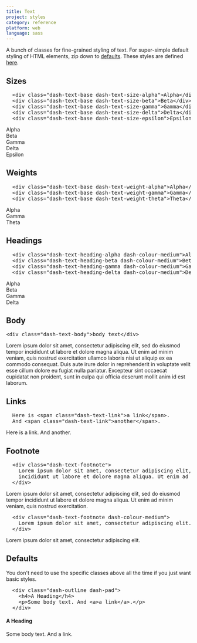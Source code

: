 ```yaml
---
title: Text
project: styles
category: reference
platform: web
language: sass
---
```


<p>
  A bunch of classes for fine-grained styling of text. For super-simple default styling of HTML
  elements, zip down to <a href="/reference/text/#defaults">defaults</a>. These styles are defined
  <a href="https://github.com/dashaudio/components/blob/v{{version}}/components/common/text.scss">here</a>.
</p>

<h2 id="sizes">Sizes</h2>

<pre class="dash-text-size-alpha">
  &lt;div class=&quot;dash-text-base dash-text-size-alpha&quot;&gt;Alpha&lt;/div&gt;
  &lt;div class=&quot;dash-text-base dash-text-size-beta&quot;&gt;Beta&lt;/div&gt;
  &lt;div class=&quot;dash-text-base dash-text-size-gamma&quot;&gt;Gamma&lt;/div&gt;
  &lt;div class=&quot;dash-text-base dash-text-size-delta&quot;&gt;Delta&lt;/div&gt;
  &lt;div class=&quot;dash-text-base dash-text-size-epsilon&quot;&gt;Epsilon&lt;/div&gt;</pre>

<div class="dash-text-base dash-text-size-alpha">Alpha</div>
<div class="dash-text-base dash-text-size-beta">Beta</div>
<div class="dash-text-base dash-text-size-gamma">Gamma</div>
<div class="dash-text-base dash-text-size-delta">Delta</div>
<div class="dash-text-base dash-text-size-epsilon">Epsilon</div>

<h2 id="weights">Weights</h2>

<pre class="dash-text-size-alpha">
  &lt;div class=&quot;dash-text-base dash-text-weight-alpha&quot;&gt;Alpha&lt;/div&gt;
  &lt;div class=&quot;dash-text-base dash-text-weight-gamma&quot;&gt;Gamma&lt;/div&gt;
  &lt;div class=&quot;dash-text-base dash-text-weight-theta&quot;&gt;Theta&lt;/div&gt;</pre>

<div class="dash-text-base dash-text-weight-alpha">Alpha</div>
<div class="dash-text-base dash-text-weight-gamma">Gamma</div>
<div class="dash-text-base dash-text-weight-theta">Theta</div>

<h2 id="headings">Headings</h2>

<pre class="dash-text-size-alpha">
  &lt;div class=&quot;dash-text-heading-alpha dash-colour-medium&quot;&gt;Alpha&lt;/div&gt;
  &lt;div class=&quot;dash-text-heading-beta dash-colour-medium&quot;&gt;Beta&lt;/div&gt;
  &lt;div class=&quot;dash-text-heading-gamma dash-colour-medium&quot;&gt;Gamma&lt;/div&gt;
  &lt;div class=&quot;dash-text-heading-delta dash-colour-medium&quot;&gt;Delta&lt;/div&gt;</pre>


<div class="dash-text-heading-alpha dash-colour-medium">Alpha</div>
<div class="dash-text-heading-beta dash-colour-medium">Beta</div>
<div class="dash-text-heading-gamma dash-colour-medium">Gamma</div>
<div class="dash-text-heading-delta dash-colour-medium">Delta</div>

<h2 id="body">Body</h2>

<pre class="dash-text-size-alpha">&lt;div class=&quot;dash-text-body&quot;&gt;body text&lt;/div&gt;</pre>

<div class="dash-text-body">
  Lorem ipsum dolor sit amet, consectetur adipiscing elit, sed do eiusmod tempor
  incididunt ut labore et dolore magna aliqua. Ut enim ad minim veniam, quis nostrud exercitation
  ullamco laboris nisi ut aliquip ex ea commodo consequat. Duis aute irure dolor in reprehenderit
  in voluptate velit esse cillum dolore eu fugiat nulla pariatur. Excepteur sint occaecat
  cupidatat non proident, sunt in culpa qui officia deserunt mollit anim id est laborum.
</div>

<h2 id="links">Links</h2>

<pre class="dash-text-size-alpha">
  Here is &lt;span class=&quot;dash-text-link&quot;&gt;a link&lt;/span&gt;.
  And &lt;span class=&quot;dash-text-link&quot;&gt;another&lt;/span&gt;.</pre>

<div class="dash-text-body">
  Here is <span class="dash-text-link">a link</span>.
  And <span class="dash-text-link">another</span>.
</div>

<h2 id="footnote">Footnote</h2>

<pre class="dash-text-size-alpha">
  &lt;div class=&quot;dash-text-footnote&quot;&gt;
    Lorem ipsum dolor sit amet, consectetur adipiscing elit, sed do eiusmod tempor
    incididunt ut labore et dolore magna aliqua. Ut enim ad minim veniam, quis nostrud exercitation.
  &lt;/div&gt;</pre>

  <div class="dash-text-footnote">
    Lorem ipsum dolor sit amet, consectetur adipiscing elit, sed do eiusmod tempor
    incididunt ut labore et dolore magna aliqua. Ut enim ad minim veniam, quis nostrud exercitation.
  </div>

<pre class="dash-text-size-alpha">
  &lt;div class=&quot;dash-text-footnote dash-colour-medium&quot;&gt;
    Lorem ipsum dolor sit amet, consectetur adipiscing elit.
  &lt;/div&gt;</pre>

  <div class="dash-text-footnote dash-colour-medium">
    Lorem ipsum dolor sit amet, consectetur adipiscing elit.
  </div>

<h2 id="defaults">Defaults</h2>

<p>
  You don't need to use the specific classes above all the time if you just want basic styles.
</p>

<pre class="dash-text-size-alpha">
  &lt;div class=&quot;dash-outline dash-pad&quot;&gt;
    &lt;h4&gt;A Heading&lt;/h4&gt;
    &lt;p&gt;Some body text. And &lt;a&gt;a link&lt;/a&gt;.&lt;/p&gt;
  &lt;/div&gt;</pre>

<div class="dash-outline dash-pad">
  <h4>A Heading</h4>
  <p>Some body text. And <a>a link</a>.</p>
</div>
